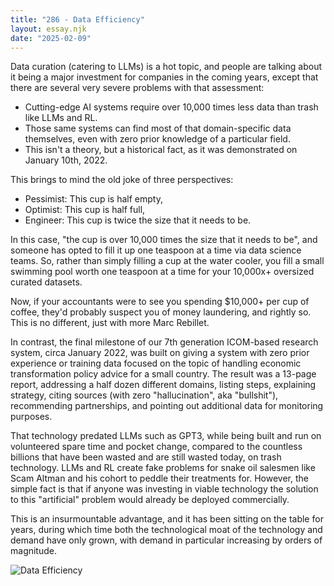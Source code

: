 ```yaml
---
title: "286 - Data Efficiency"
layout: essay.njk
date: "2025-02-09"
---
```


Data curation (catering to LLMs) is a hot topic, and people are talking about it being a major investment for companies in the coming years, except that there are several very severe problems with that assessment:

- Cutting-edge AI systems require over 10,000 times less data than trash like LLMs and RL.
- Those same systems can find most of that domain-specific data themselves, even with zero prior knowledge of a particular field.
- This isn't a theory, but a historical fact, as it was demonstrated on January 10th, 2022.

This brings to mind the old joke of three perspectives:

- Pessimist: This cup is half empty,
- Optimist: This cup is half full,
- Engineer: This cup is twice the size that it needs to be.

In this case, "the cup is over 10,000 times the size that it needs to be", and someone has opted to fill it up one teaspoon at a time via data science teams. So, rather than simply filling a cup at the water cooler, you fill a small swimming pool worth one teaspoon at a time for your 10,000x+ oversized curated datasets.

Now, if your accountants were to see you spending $10,000+ per cup of coffee, they'd probably suspect you of money laundering, and rightly so. This is no different, just with more Marc Rebillet.

In contrast, the final milestone of our 7th generation ICOM-based research system, circa January 2022, was built on giving a system with zero prior experience or training data focused on the topic of handling economic transformation policy advice for a small country. The result was a 13-page report, addressing a half dozen different domains, listing steps, explaining strategy, citing sources (with zero "hallucination", aka "bullshit"), recommending partnerships, and pointing out additional data for monitoring purposes.

That technology predated LLMs such as GPT3, while being built and run on volunteered spare time and pocket change, compared to the countless billions that have been wasted and are still wasted today, on trash technology. LLMs and RL create fake problems for snake oil salesmen like Scam Altman and his cohort to peddle their treatments for. However, the simple fact is that if anyone was investing in viable technology the solution to this "artificial" problem would already be deployed commercially.

This is an insurmountable advantage, and it has been sitting on the table for years, during which time both the technological moat of the technology and demand have only grown, with demand in particular increasing by orders of magnitude.

![Data Efficiency](https://media.licdn.com/dms/image/v2/D5622AQHmk63Mo3s0eg/feedshare-shrink_800/B56ZTyv5RlHoAg-/0/1739239429706?e=1742428800&v=beta&t=DuBUyWQUALtcYqNn4YKHnU8BohKaS07X1n4hBS2dfbQ)